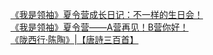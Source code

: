   
[《我是领袖》夏令营成长日记：不一样的生日会！](http://www.dianyue.me/archives/131/z6w7qkejzcs3746n/)  
[《我是领袖》夏令营——A营再见！B营你好！](http://www.dianyue.me/archives/136/wszckym7no09iql1/)  
[《陇西行·陈陶》|【唐詩三百首】](http://www.dianyue.me/archives/864/negcxjtxjkxyw7g5/)